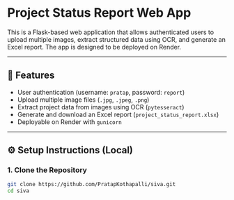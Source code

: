 # Project Status Report Web App

This is a Flask-based web application that allows authenticated users to upload multiple images, extract structured data using OCR, and generate an Excel report. The app is designed to be deployed on Render.

---

## 🔐 Features

- User authentication (username: `pratap`, password: `report`)
- Upload multiple image files (`.jpg`, `.jpeg`, `.png`)
- Extract project data from images using OCR (`pytesseract`)
- Generate and download an Excel report (`project_status_report.xlsx`)
- Deployable on Render with `gunicorn`

---

## ⚙️ Setup Instructions (Local)

### 1. Clone the Repository

```bash
git clone https://github.com/PratapKothapalli/siva.git
cd siva

